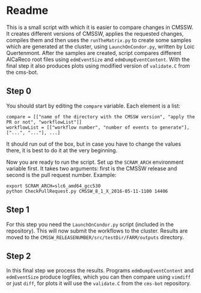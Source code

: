 # Readme


This is a small script with which it is easier to compare changes in CMSSW. It creates different versions of CMSSW, applies the requested changes, compiles them and then uses the `runTheMatrix.py` to create some samples which are generated at the cluster, using `LaunchOnCondor.py`, written by Loic Quertenmont. After the samples are created, script compares different AlCaReco root files using `edmEventSize` and `edmDumpEventContent`. With the final step it also produces plots using modified version of `validate.C` from the cms-bot.

## Step 0
You should start by editing the `compare` variable. Each element is a list:
```
compare = [["name of the directory with the CMSSW version", "apply the PR or not", "workflowList"]]
workflowList = [["workflow number", "number of events to generate"], ["...", "..."], ...]
```
It should run out of the box, but in case you have to change the values there, it is best to do it at the very beginning.

Now you are ready to run the script. Set up the `SCRAM_ARCH` environment variable first. It takes two arguments: first is the CMSSW release and second is the pull request number. Example:
```
export SCRAM_ARCH=slc6_amd64_gcc530
python CheckPullRequest.py CMSSW_8_1_X_2016-05-11-1100 14406
```

## Step 1

For this step you need the `LaunchOnCondor.py` script (included in the repository). This will now submit the workflows to the cluster. Results are moved to the `CMSSW_RELEASENUMBER/src/testDir/FARM/outputs` directory.


## Step 2

In this final step we process the results. Programs `edmDumpEventContent` and `edmEventSize` produce logfiles, which you can then compare using `vimdiff` or just `diff`, for plots it will use the `validate.C` from the `cms-bot` repository.
